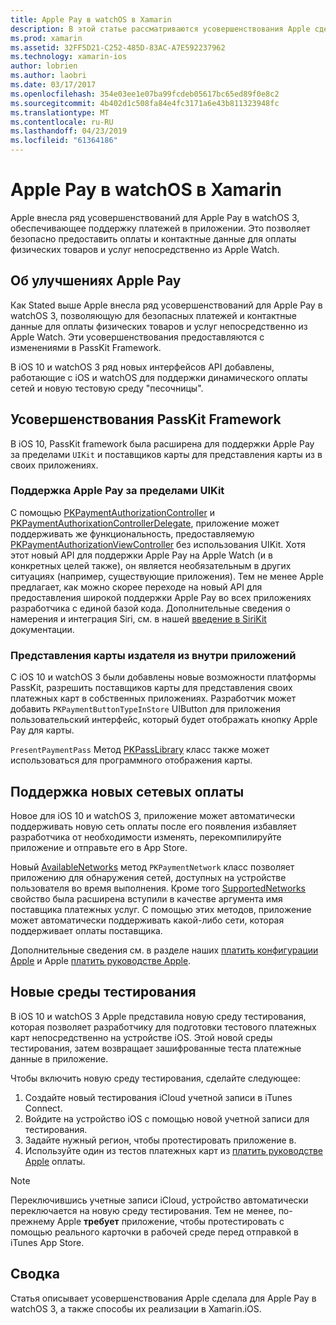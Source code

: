 ```yaml
---
title: Apple Pay в watchOS в Xamarin
description: В этой статье рассматриваются усовершенствования Apple сделала для Apple Pay в watchOS 3, а также способы их реализации в Xamarin.iOS для Apple Watch.
ms.prod: xamarin
ms.assetid: 32FF5D21-C252-485D-83AC-A7E592237962
ms.technology: xamarin-ios
author: lobrien
ms.author: laobri
ms.date: 03/17/2017
ms.openlocfilehash: 354e03ee1e07ba99fcdeb05617bc65ed89f0e8c2
ms.sourcegitcommit: 4b402d1c508fa84e4fc3171a6e43b811323948fc
ms.translationtype: MT
ms.contentlocale: ru-RU
ms.lasthandoff: 04/23/2019
ms.locfileid: "61364186"
---
```

# <a name="apple-pay-on-watchos-in-xamarin"></a>Apple Pay в watchOS в Xamarin

Apple внесла ряд усовершенствований для Apple Pay в watchOS 3, обеспечивающее поддержку платежей в приложении. Это позволяет безопасно предоставить оплаты и контактные данные для оплаты физических товаров и услуг непосредственно из Apple Watch.


## <a name="about-apple-pay-enhancements"></a>Об улучшениях Apple Pay

Как Stated выше Apple внесла ряд усовершенствований для Apple Pay в watchOS 3, позволяющую для безопасных платежей и контактные данные для оплаты физических товаров и услуг непосредственно из Apple Watch. Эти усовершенствования предоставляются с изменениями в PassKit Framework.

В iOS 10 и watchOS 3 ряд новых интерфейсов API добавлены, работающие с iOS и watchOS для поддержки динамического оплаты сетей и новую тестовую среду "песочницы".

## <a name="passkit-framework-enhancements"></a>Усовершенствования PassKit Framework

В iOS 10, PassKit framework была расширена для поддержки Apple Pay за пределами `UIKit` и поставщиков карты для представления карты из в своих приложениях. 

### <a name="supporting-apple-pay-outside-of-uikit"></a>Поддержка Apple Pay за пределами UIKit

С помощью [PKPaymentAuthorizationController](https://developer.apple.com/reference/passkit/pkpaymentauthorizationcontroller) и [PKPaymentAuthorixationControllerDelegate](https://developer.apple.com/reference/passkit/pkpaymentauthorizationcontrollerdelegate), приложение может поддерживать же функциональность, предоставляемую [ PKPaymentAuthorizationViewController](https://developer.apple.com/reference/passkit/pkpaymentauthorizationviewcontroller) без использования UIKit. Хотя этот новый API для поддержки Apple Pay на Apple Watch (и в конкретных целей также), он является необязательным в других ситуациях (например, существующие приложения). Тем не менее Apple предлагает, как можно скорее переходе на новый API для предоставления широкой поддержки Apple Pay во всех приложениях разработчика с единой базой кода. Дополнительные сведения о намерения и интеграция Siri, см. в нашей [введение в SiriKit](~/ios/platform/sirikit/index.md) документации.

### <a name="presenting-issuer-cards-from-within-apps"></a>Представления карты издателя из внутри приложений

С iOS 10 и watchOS 3 были добавлены новые возможности платформы PassKit, разрешить поставщиков карты для представления своих платежных карт в собственных приложениях. Разработчик может добавить `PKPaymentButtonTypeInStore` UIButton для приложения пользовательский интерфейс, который будет отображать кнопку Apple Pay для карты.

`PresentPaymentPass` Метод [PKPassLibrary](https://developer.apple.com/reference/passkit/pkpasslibrary) класс также может использоваться для программного отображения карты.

## <a name="new-payment-network-support"></a>Поддержка новых сетевых оплаты

Новое для iOS 10 и watchOS 3, приложение может автоматически поддерживать новую сеть оплаты после его появления избавляет разработчика от необходимости изменять, перекомпилируйте приложение и отправьте его в App Store.

Новый [AvailableNetworks](https://developer.apple.com/reference/passkit/pkpaymentrequest/1833288-availablenetworks) метод `PKPaymentNetwork` класс позволяет приложению для обнаружения сетей, доступных на устройстве пользователя во время выполнения. Кроме того [SupportedNetworks](https://developer.apple.com/reference/passkit/pkpaymentrequest/1619329-supportednetworks) свойство была расширена вступили в качестве аргумента имя поставщика платежных услуг. С помощью этих методов, приложение может автоматически поддерживать какой-либо сети, которая поддерживает оплаты поставщика.

Дополнительные сведения см. в разделе наших [платить конфигурации Apple](~/ios/platform/apple-pay.md) и Apple [платить руководстве Apple](https://developer.apple.com/apple-pay/).

## <a name="new-testing-environment"></a>Новые среды тестирования

В iOS 10 и watchOS 3 Apple представила новую среду тестирования, которая позволяет разработчику для подготовки тестового платежных карт непосредственно на устройстве iOS. Этой новой среды тестирования, затем возвращает зашифрованные теста платежные данные в приложение.

Чтобы включить новую среду тестирования, сделайте следующее:

1. Создайте новый тестирования iCloud учетной записи в iTunes Connect.
2. Войдите на устройство iOS с помощью новой учетной записи для тестирования.
3. Задайте нужный регион, чтобы протестировать приложение в.
4. Используйте один из тестов платежных карт из [платить руководстве Apple](https://developer.apple.com/apple-pay/) оплаты.

> [!NOTE]
> Переключившись учетные записи iCloud, устройство автоматически переключается на новую среду тестирования. Тем не менее, по-прежнему Apple **требует** приложение, чтобы протестировать с помощью реального карточки в рабочей среде перед отправкой в iTunes App Store.

## <a name="summary"></a>Сводка

Статья описывает усовершенствования Apple сделала для Apple Pay в watchOS 3, а также способы их реализации в Xamarin.iOS.
